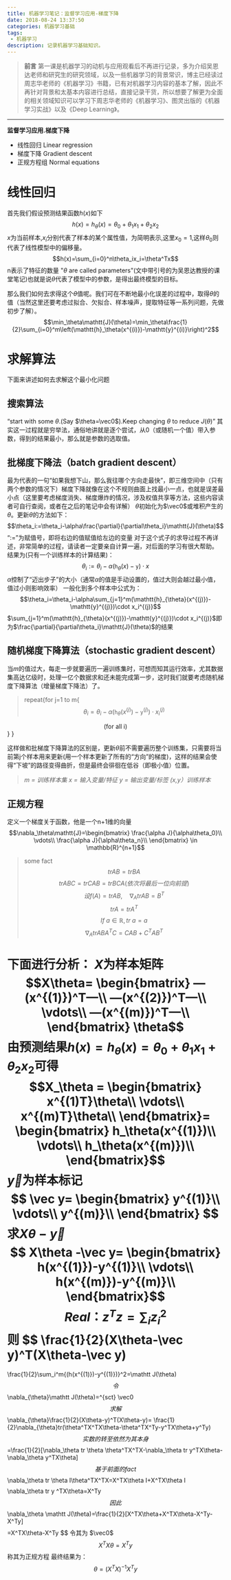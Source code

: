```yaml
---
title: 机器学习笔记：监督学习应用-梯度下降
date: 2018-08-24 13:37:50
categories: 机器学习基础
tags:
 - 机器学习
description: 记录机器学习基础知识。
---
```

>**前言**
第一课是机器学习的动机与应用观看后不再进行记录，多为介绍吴恩达老师和研究生的研究领域，以及一些机器学习的背景常识，博主已经读过周志华老师的《机器学习》书籍，已有对机器学习内容的基本了解，因此不再针对背景和太基本内容进行总结，直接记录干货，所以想要了解更为全面的相关领域知识可以学习下周志华老师的《机器学习》、图灵出版的《机器学习实战》以及《Deep Learning》。

***
**监督学习应用.梯度下降**
- 线性回归 Linear regression
- 梯度下降 Gradient descent
- 正规方程组 Normal equations

# 线性回归
首先我们假设预测结果函数$h(x)$如下
$$h(x)=h_\theta(x)=\theta_0+\theta_1x_1+\theta_2x_2$$
$x$为当前样本,$x_i$分别代表了样本的某个属性值，为简明表示,这里$x_0=1$,这样$\theta_0$则代表了线性模型中的偏移量。
$$h(x)=\sum_{i=0}^n\theta_ix_i=\theta^Tx$$
n表示了特征的数量
"$\theta$ are called parameters"(文中带引号的为吴恩达教授的课堂笔记)也就是说$\theta$代表了模型中的参数，是得出最终模型的目标。

那么我们如何去求得这个$\theta$值呢。我们可在不断地最小化误差的过程中，取得$\theta$的值（当然这里还要考虑过拟合、欠拟合、样本噪声，提取特征等一系列问题，先做初步了解）。
$$\min_\theta\mathtt{J}(\theta)=\min_\theta\frac{1}{2}\sum_{i=0}^m\left(\mathtt{h}_\theta(x^{(i)})-\mathtt{y}^{(i)}\right)^2$$

# 求解算法
下面来讲述如何去求解这个最小化问题
## 搜索算法
“start with some $\theta$.(Say $\theta=\vec0$).Keep changing $\theta$ to reduce $J(\theta)$”
其实这一过程就是穷举法，通俗地讲就是逐个尝试，从0（或随机一个值）带入参数，得到的结果最小，那么就是参数的选取值。
## 批梯度下降法（batch gradient descent）
最为代表的一句“如果我想下山，那么我往哪个方向走最快”，即三维空间中（只有两个参数的情况下）梯度下降就像在这个不规则曲面上找最小一点，也就是误差最小点（这里要考虑梯度消失、梯度爆炸的情况，涉及权值共享等方法，这些内容读者可自行查阅，或者在之后的笔记中会有详解）
$\theta$初始化为$\vec0$或堆积产生的$\theta$。更新$\theta$的方法如下：
$$\theta_i:=\theta_i-\alpha\frac{\partial}{\partial\theta_i}\mathtt{J}(\theta)$$
“$:=$”为赋值号，即将右边的值赋值给左边的变量
对于这个式子的求导过程不再详述，非常简单的过程，请读者一定要亲自计算一遍，对后面的学习有很大帮助。
结果为(只有一个训练样本的计算结果)：
$$\theta_i:=\theta_i-\alpha(\mathtt{h}_{\theta}(x)-\mathtt{y})\cdot x$$
 $\alpha$控制了“迈出步子”的大小（通常$\alpha$的值是手动设置的，值过大则会越过最小值，值过小则影响效率）
 一般化到多个样本中公式为：
 $$\theta_i=\theta_i-\alpha\sum_{j=1}^m(\mathtt{h}_{\theta}(x^{(j)})-\mathtt{y}^{(j)})\cdot x_i^{(j)}$$
 $\sum_{j=1}^m(\mathtt{h}_{\theta}(x^{(j)})-\mathtt{y}^{(j)})\cdot x_i^{(j)}$即为$\frac{\partial}{\partial\theta_i}\mathtt{J}(\theta)$的结果
 ## 随机梯度下降算法（stochastic gradient descent）
 当$m$的值过大，每走一步就要遍历一遍训练集时，可想而知其运行效率，尤其数据集高达亿级时，处理一亿个数据求和还未能完成第一步，这时我们就要考虑随机梯度下降算法（增量梯度下降法）了。
>repeat{for j=1 to m{
$$\theta_i=\theta_i-\alpha(\mathtt{h}_{\theta}(x^{(j)})-\mathtt{y}^{(j)})\cdot x_i^{(j)}$$
<div align="center">(for all i)</div>
}  }

这样做和批梯度下降算法的区别是，更新$\theta$前不需要遍历整个训练集，只需要将当前第j个样本用来更新(用一个样本更新了所有的“方向”的梯度)，这样的结果会使得“下坡”的路径变得曲折，但是最终会徘徊在低谷（即极小值）位置。

> *m = 训练样本集
x = 输入变量/特征
y = 输出变量/标签
(x,y）训练样本*

 ## 正规方程
定义一个梯度关于函数，他是一个n+1维的向量
$$\nabla_\theta\mathtt{J}=\begin{bmatrix}
\frac{\alpha J}{\alpha\theta_0}\\
\vdots\\
\frac{\alpha J}{\alpha\theta_n}\\
\end{bmatrix}
\in \mathbb{R}^{n+1}$$

>some fact
$$trAB = trBA$$
$$trABC = trCAB = trBCA(依次将最后一位向前提)$$
$$设f(A) = trAB,\quad \nabla_AtrAB = B^T$$
$$trA = trA^T$$
$$If\ a\in\mathbb{R},tr\ a=a$$
$$\nabla_A trABA^TC=CAB+C^TAB^T$$

下面进行分析：
$X$为样本矩阵
$$X\theta=
\begin{bmatrix}
—(x^{(1)})^T—\\
—(x^{(2)})^T—\\
\vdots\\
—(x^{(m)})^T—\\
\end{bmatrix} \theta$$
由预测结果$h(x)=h_\theta(x)=\theta_0+\theta_1x_1+\theta_2x_2$可得
$$X_\theta =
\begin{bmatrix}
x^{(1)T}\theta\\
\vdots\\
x^{(m)T}\theta\\
\end{bmatrix}=
\begin{bmatrix}
h_\theta(x^{(1)})\\
\vdots\\
h_\theta(x^{(m)})\\
\end{bmatrix}$$
$\vec y$为样本标记
$$
\vec y=
\begin{bmatrix}
y^{(1)}\\
\vdots\\
y^{(m)}\\
\end{bmatrix}
$$
求$X\theta -\vec y$
$$
X\theta -\vec y=
\begin{bmatrix}
h(x^{(1)})-y^{(1)}\\
\vdots\\
h(x^{(m)})-y^{(m)}\\
\end{bmatrix}$$
$$
Real： z^Tz=\sum_iz_i^2
$$
则
$$
\frac{1}{2}(X\theta-\vec y)^T(X\theta-\vec y)
=
\frac{1}{2}\sum_i^m{(h(x^{(1)})-y^{(1)})}^2=\mathtt J(\theta)
$$
令
$$
\nabla_{\theta}\mathtt J(\theta)=^{sct} \vec0
$$
求解
$$
\nabla_{\theta}\frac{1}{2}(X\theta-y)^T(X\theta-y)=
\frac{1}{2}\nabla_{\theta}tr(\theta^TX^TX\theta-\theta^TX^Ty-y^TX\theta+y^Ty)
$$
实数的转至依然为其本身
$$
=\frac{1}{2}[\nabla_\theta tr \theta \theta^TX^TX-\nabla_\theta tr y^TX\theta-\nabla_\theta y^TX\theta]
$$
基于前面的fact
$$
\nabla_\theta tr \theta I\theta^TX^TX=X^TX\theta I+X^TX\theta I
$$
$$
\nabla_\theta tr y
^TX\theta=X^Ty
$$
因此
$$
\nabla_\theta \mathtt J(\theta)=\frac{1}{2}[X^TX\theta+X^TX\theta-X^Ty-X^Ty]
$$
$$
=X^TX\theta-X^Ty
$$
令其为 $\vec0$
$$
X^TX\theta = X^T y
$$
称其为正规方程
最终结果为：
$$
\theta=(X^TX)^{-1}X^Ty
$$
